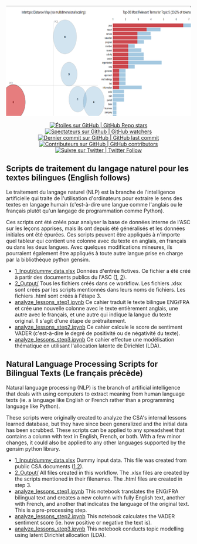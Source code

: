 <p align="center">
    <img src="https://github.com/asc-csa/Bilingual-Text-Analysis/blob/main/2_Output/topics.PNG?raw=true" height="300">
</p>

<p align="center">
    <a href="#stars">
        <img alt="Étoiles sur GitHub | GitHub Repo stars" src="https://img.shields.io/github/stars/asc-csa/Bilingual-Text-Analysis">
    </a>
    <a href="#watchers">
        <img alt="Spectateurs sur Github | GitHub watchers" src="https://img.shields.io/github/watchers/asc-csa/Bilingual-Text-Analysis">
    </a>
    <a href="https://github.com/asc-csa/Bilingual-Text-Analysis/commits/main">
        <img alt="Dernier commit sur GitHub | GitHub last commit" src="https://img.shields.io/github/last-commit/asc-csa/Bilingual-Text-Analysis">
    </a>
    <a href="https://github.com/asc-csa/Bilingual-Text-Analysis/graphs/contributors">
        <img alt="Contributeurs sur GitHub | GitHub contributors" src="https://img.shields.io/github/contributors/asc-csa/Bilingual-Text-Analysis">
    </a>
    <a href="https://twitter.com/intent/follow?screen_name=csa_asc">
        <img alt="Suivre sur Twitter | Twitter Follow" src="https://img.shields.io/twitter/follow/csa_asc?style=social">
    </a>
</p>

## Scripts de traitement du langage naturel pour les textes bilingues (English follows)

Le traitement du langage naturel (NLP) est la branche de l'intelligence artificielle qui traite de l'utilisation d'ordinateurs pour extraire le sens des textes en langage humain (c'est-à-dire une langue comme l'anglais ou le français plutôt qu'un langage de programmation comme Python). 

Ces scripts ont été créés pour analyser la base de données interne de l'ASC sur les leçons apprises, mais ils ont depuis été généralisés et les données initiales ont été épurées. Ces scripts peuvent être appliqués à n'importe quel tableur qui contient une colonne avec du texte en anglais, en français ou dans les deux langues. Avec quelques modifications mineures, ils pourraient également être appliqués à toute autre langue prise en charge par la bibliothèque python gensim.  

- [1_Input/dummy_data.xlsx](1_Input/dummy_data.xlsx) Données d'entrée fictives. Ce fichier a été créé à partir des documents publics du l'ASC ([1](https://donnees-data.asc-csa.gc.ca/dataset/6a854752-14bb-41bc-86c9-1d20b59b79e1), [2](https://donnees-data.asc-csa.gc.ca/dataset/8b05da69-98c3-4cc9-8eee-ce6f5378dda9)).
- [2_Output/](2_Output) Tous les fichiers créés dans ce workflow. Les fichiers .xlsx sont créés par les scripts mentionnés dans leurs noms de fichiers. Les fichiers .html sont créés à l'étape 3. 
- [analyze_lessons_step1.ipynb](analyze_lessons_step1.ipynb) Ce cahier traduit le texte bilingue ENG/FRA et crée une nouvelle colonne avec le texte entièrement anglais, une autre avec le français, et une autre qui indique la langue du texte original. Il s'agit d'une étape de prétraitement. 
- [analyze_lessons_step2.ipynb](analyze_lessons_step2.ipynb) Ce cahier calcule le score de sentiment VADER (c'est-à-dire le degré de positivité ou de négativité du texte). 
- [analyze_lessons_step3.ipynb](analyze_lessons_step3.ipynb) Ce cahier effectue une modélisation thématique en utilisant l'allocation latente de Dirichlet (LDA). 


## Natural Language Processing Scripts for Bilingual Texts (Le français précède)

Natural language processing (NLP) is the branch of artificial intelligence that deals with using computers to extract meaning from human language texts (ie. a language like English or French rather than a programming language like Python). 

These scripts were originally created to analyze the CSA's internal lessons learned database, but they have since been generalized and the initial data has been scrubbed. These scripts can be applied to any spreadsheet that contains a column with text in English, French, or both. With a few minor changes, it could also be applied to any other languages supported by the gensim python library.  

- [1_Input/dummy_data.xlsx](1_Input/dummy_data.xlsx) Dummy input data. This file was created from public CSA documents ([1](https://donnees-data.asc-csa.gc.ca/dataset/6a854752-14bb-41bc-86c9-1d20b59b79e1),[2](https://donnees-data.asc-csa.gc.ca/dataset/8b05da69-98c3-4cc9-8eee-ce6f5378dda9)).
- [2_Output/](2_Output) All files created in this workflow. The .xlsx files are created by the scripts mentioned in their filenames. The .html files are created in step 3. 
- [analyze_lessons_step1.ipynb](analyze_lessons_step1.ipynb) This notebook translates the ENG/FRA bilingual text and creates a new column with fully English text, another with French, and another that indicates the language of the original text. This is a pre-processing step. 
- [analyze_lessons_step2.ipynb](analyze_lessons_step2.ipynb) This notebook calculates the VADER sentiment score (ie. how positive or negative the text is). 
- [analyze_lessons_step3.ipynb](analyze_lessons_step3.ipynb) This notebook conducts topic modelling using latent Dirichlet allocation (LDA). 
